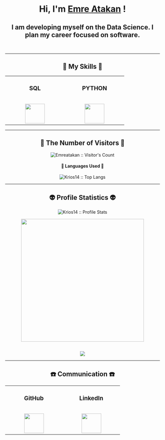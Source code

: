 <h1 align="center">Hi, I'm <a href="https://github.com/Krios14" target="_blank">Emre Atakan</a> !</h1>
<h2 align="center">I am developing myself on the Data Science. I plan my career focused on software.</h2>

<br/>

--- 

<h2 align="center">🥇 My Skills 🥇</h2>

<table align="center">
  <tbody>
    <tr valign="center">
      <td width="25%" align="center">
        <h3>SQL</h3><br>
       <a href='https://www.microsoft.com/tr-tr/sql-server/sql-server-downloads'> <img height="64px" src="https://logowik.com/content/uploads/images/microsoft-sql-server4529.jpg"> </a>
      </td>
      <td width="25%" align="center">
        <h3>PYTHON</h3><br>
       <a href='https://www.python.org'> <img height="64px" src="https://upload.wikimedia.org/wikipedia/commons/thumb/c/c3/Python-logo-notext.svg/110px-Python-logo-notext.svg.png"> </a>
      </td>
    </tr>
  </tbody>
</table>


---

<h2 align="center">👀 The Number of Visitors 👀</h2>

<p align="center"><img src="https://profile-counter.glitch.me/{Krios14}/count.svg" alt="Emreatakan :: Visitor's Count" /></p>

<h4 align="center">👅 Languages Used 👅</h4>

<p align="center"><img src="https://github-readme-stats.vercel.app/api/top-langs/?username=Krios14&langs_count=10&layout=compact" alt="Krios14 :: Top Langs" /></p>

---

<h2 align="center">👽 Profile Statistics 👽</h2>

<p align="center">
  <img src="https://github-readme-stats.vercel.app/api?username=Krios14&show_icons=true&theme=synthwave" alt="Krios14 :: Profile Stats" />
</p>
<p align="center">
  <img src="https://github-readme-streak-stats.herokuapp.com?user=Krios14&theme=nightowl&hide_border=true" width=400>
</p>

<br/>
<div  align="center"> <img src="https://activity-graph.herokuapp.com/graph?username=Krios14&theme=elegant" /></div>

---

<h2 align="center">☎️ Communication ☎️</h2>

<table align="center">
  <tbody>
    <tr valign="top">
      <td width="25%" align="center">
        <h3>GitHub</h3><br>
       <a href='https://github.com/Krios14'> <img height="64px" src="https://cdn.jsdelivr.net/npm/simple-icons@3.0.1/icons/github.svg"> </a>
      </td>
      <td width="25%" align="center">
        <h3>LinkedIn</h3><br>
       <a href='https://www.linkedin.com/in/emre-atakan/'> <img height="64px" src="https://cdn.jsdelivr.net/npm/simple-icons@3.0.1/icons/linkedin.svg"> </a>
      </td>
    </tr>
  </tbody>
</table>
